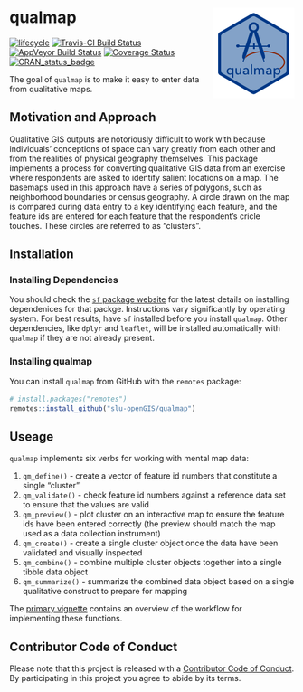 <!-- README.md is generated from README.Rmd. Please edit that file -->
qualmap <img src="man/figures/qualmapLogo.png" align="right" />
===============================================================

[![lifecycle](https://img.shields.io/badge/lifecycle-maturing-blue.svg)](https://www.tidyverse.org/lifecycle/#maturing)
[![Travis-CI Build
Status](https://travis-ci.org/slu-openGIS/qualmap.svg?branch=master)](https://travis-ci.org/slu-openGIS/qualmap)
[![AppVeyor Build
Status](https://ci.appveyor.com/api/projects/status/github/slu-openGIS/qualmap?branch=master&svg=true)](https://ci.appveyor.com/project/slu-openGIS/qualmap)
[![Coverage
Status](https://img.shields.io/codecov/c/github/slu-openGIS/qualmap/master.svg)](https://codecov.io/github/slu-openGIS/qualmap?branch=master)
[![CRAN\_status\_badge](http://www.r-pkg.org/badges/version/gateway)](https://cran.r-project.org/package=gateway)

The goal of `qualmap` is to make it easy to enter data from qualitative
maps.

Motivation and Approach
-----------------------

Qualitative GIS outputs are notoriously difficult to work with because
individuals’ conceptions of space can vary greatly from each other and
from the realities of physical geography themselves. This package
implements a process for converting qualitative GIS data from an
exercise where respondents are asked to identify salient locations on a
map. The basemaps used in this approach have a series of polygons, such
as neighborhood boundaries or census geography. A circle drawn on the
map is compared during data entry to a key identifying each feature, and
the feature ids are entered for each feature that the respondent’s
cricle touches. These circles are referred to as “clusters”.

Installation
------------

### Installing Dependencies

You should check the [`sf` package
website](https://r-spatial.github.io/sf/) for the latest details on
installing dependenices for that packge. Instructions vary significantly
by operating system. For best results, have `sf` installed before you
install `qualmap`. Other dependencies, like `dplyr` and `leaflet`, will
be installed automatically with `qualmap` if they are not already
present.

### Installing qualmap

You can install `qualmap` from GitHub with the `remotes` package:

``` r
# install.packages("remotes")
remotes::install_github("slu-openGIS/qualmap")
```

Useage
------

`qualmap` implements six verbs for working with mental map data:

1.  `qm_define()` - create a vector of feature id numbers that
    constitute a single “cluster”
2.  `qm_validate()` - check feature id numbers against a reference data
    set to ensure that the values are valid
3.  `qm_preview()` - plot cluster on an interactive map to ensure the
    feature ids have been entered correctly (the preview should match
    the map used as a data collection instrument)
4.  `qm_create()` - create a single cluster object once the data have
    been validated and visually inspected
5.  `qm_combine()` - combine multiple cluster objects together into a
    single tibble data object
6.  `qm_summarize()` - summarize the combined data object based on a
    single qualitative construct to prepare for mapping

The [primary
vignette](https://slu-openGIS.github.io/qualmap/articles/qualmap.html)
contains an overview of the workflow for implementing these functions.

Contributor Code of Conduct
---------------------------

Please note that this project is released with a [Contributor Code of
Conduct](CONDUCT.md). By participating in this project you agree to
abide by its terms.
